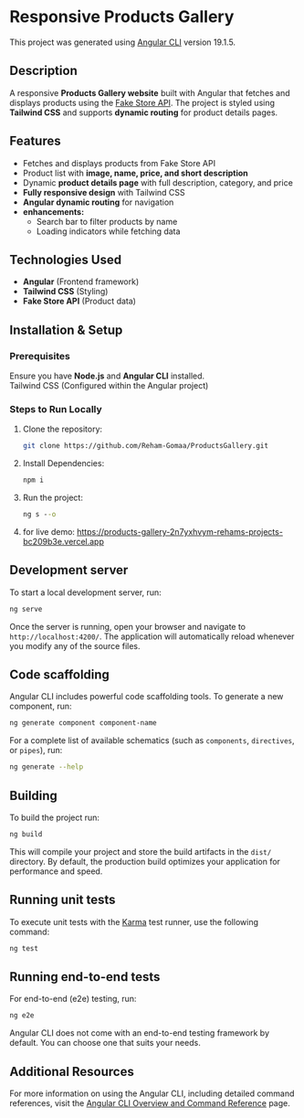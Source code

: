 # Responsive Products Gallery

This project was generated using [Angular CLI](https://github.com/angular/angular-cli) version 19.1.5. 

## Description  
A responsive **Products Gallery website** built with Angular that fetches and displays products using the [Fake Store API](https://fakestoreapi.com/products). The project is styled using **Tailwind CSS** and supports **dynamic routing** for product details pages.  

## Features  
- Fetches and displays products from Fake Store API  
- Product list with **image, name, price, and short description**  
- Dynamic **product details page** with full description, category, and price  
- **Fully responsive design** with Tailwind CSS  
- **Angular dynamic routing** for navigation  
- **enhancements:**  
  - Search bar to filter products by name  
  - Loading indicators while fetching data  

## Technologies Used  
- **Angular** (Frontend framework)  
- **Tailwind CSS** (Styling)  
- **Fake Store API** (Product data)  

## Installation & Setup  

### Prerequisites  
Ensure you have **Node.js** and **Angular CLI** installed.  
Tailwind CSS (Configured within the Angular project)


### Steps to Run Locally  
1. Clone the repository:  
   ```bash
   git clone https://github.com/Reham-Gomaa/ProductsGallery.git

2. Install Dependencies:
    ```cmd terminal
    npm i

3. Run the project:
    ```cmd terminal
    ng s --o

4. for live demo:
   https://products-gallery-2n7yxhvym-rehams-projects-bc209b3e.vercel.app


## Development server

To start a local development server, run:

```bash
ng serve
```

Once the server is running, open your browser and navigate to `http://localhost:4200/`. The application will automatically reload whenever you modify any of the source files.

## Code scaffolding

Angular CLI includes powerful code scaffolding tools. To generate a new component, run:

```bash
ng generate component component-name
```

For a complete list of available schematics (such as `components`, `directives`, or `pipes`), run:

```bash
ng generate --help
```

## Building

To build the project run:

```bash
ng build
```

This will compile your project and store the build artifacts in the `dist/` directory. By default, the production build optimizes your application for performance and speed.

## Running unit tests

To execute unit tests with the [Karma](https://karma-runner.github.io) test runner, use the following command:

```bash
ng test
```

## Running end-to-end tests

For end-to-end (e2e) testing, run:

```bash
ng e2e
```

Angular CLI does not come with an end-to-end testing framework by default. You can choose one that suits your needs.

## Additional Resources

For more information on using the Angular CLI, including detailed command references, visit the [Angular CLI Overview and Command Reference](https://angular.dev/tools/cli) page.
